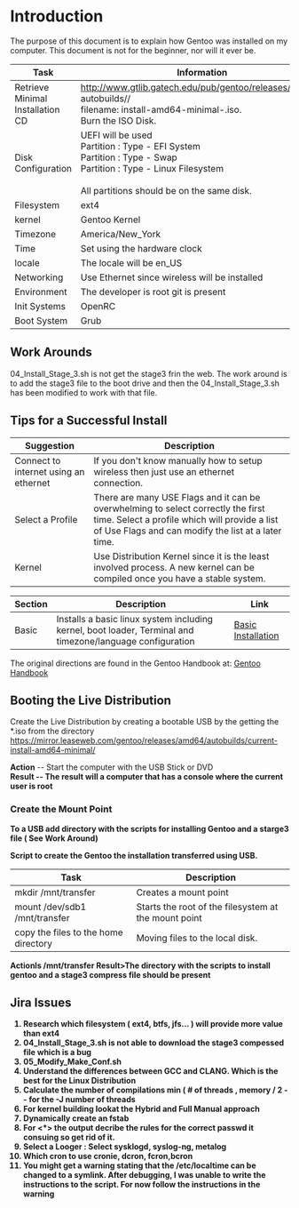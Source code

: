 # Introduction
The purpose of this document is to explain how Gentoo was installed on my computer.  This document is not for the beginner, nor will it ever be.

| Task                             | Information                                                                                                                                                                         |
|----------------------------------|-------------------------------------------------------------------------------------------------------------------------------------------------------------------------------------|
| Retrieve Minimal Installation CD | http://www.gtlib.gatech.edu/pub/gentoo/releases/amd64/<br/>autobuilds/<timestamp>/ <br/> filename: install-amd64-minimal-<release>.iso. <br/> Burn the ISO Disk.                    |
| Disk Configuration               | UEFI will be used <br/> Partition : Type - EFI System <br/> Partition : Type - Swap <br/> Partition : Type - Linux Filesystem <br/><br/> All partitions should be on the same disk. |
| Filesystem                       | ext4                                                                                                                                                                                |
| kernel                           | Gentoo Kernel                                                                                                                                                                       |
| Timezone                         | America/New_York                                                                                                                                                                    |
| Time                             | Set using the hardware clock                                                                                                                                                        |
| locale                           | The locale will be en_US                                                                                                                                                            |
| Networking                       | Use Ethernet since wireless will be installed                                                                                                                                       |
| Environment                      | The developer is root git is present<br>                                                                                                                                   |
| Init Systems                     | OpenRC                                                                                            
| Boot System                      | Grub                                                                                                                                                                                |

## Work Arounds 

04_Install_Stage_3.sh is not get the stage3 frin the web.  The work around is to add the stage3 file to the boot drive and then the 04_Install_Stage_3.sh has been modified to work with that file.

## Tips for a Successful Install

| Suggestion                            | Description                                                                                                                                                                             |
|---------------------------------------|-----------------------------------------------------------------------------------------------------------------------------------------------------------------------------------------|
| Connect to internet using an ethernet | If you don't know manually how to setup wireless then just use an ethernet connection.                                                                                                  |
| Select a Profile                      | There are many USE Flags and it can be overwhelming to select correctly the first time. Select a profile which will provide a list of Use Flags and can modify the list at a later time. |
| Kernel                                | Use Distribution Kernel since it is the least involved process.  A new kernel can be compiled once you have a stable system.                                                                                                                       | Genkernel configure                                                                                                                                                                       |

| Section | Description                                                                                               | Link                                       |
|---------|-----------------------------------------------------------------------------------------------------------|--------------------------------------------|
| Basic   | Installs a basic linux system including kernel, boot loader, Terminal and timezone/language configuration | [ Basic Installation ](installation/basic) |

The original directions are found in the Gentoo Handbook at: 
[Gentoo Handbook](https://wiki.gentoo.org/wiki/Handbook:AMD64/Installation/Media)

## Booting the Live Distribution
Create the Live Distribution by creating a bootable USB by the getting the *.iso from 
the directory https://mirror.leaseweb.com/gentoo/releases/amd64/autobuilds/current-install-amd64-minimal/

<b>Action</b> -- Start the computer with the USB Stick or DVD<br>
<b>Result<b> -- The result will a computer that has a console where the current user is 
root

### Create the Mount Point

To a USB add directory with the scripts for installing Gentoo and a starge3 file ( See Work Around)

Script to create the Gentoo the installation transferred using USB.

| Task                                 | Description                                          |
|--------------------------------------|------------------------------------------------------|
| mkdir /mnt/transfer                  | Creates a mount point                                |
| mount /dev/sdb1 /mnt/transfer        | Starts the root of the filesystem at the mount point |
| copy the files to the home directory | Moving files to the local disk.                      |

<b>Action</b>ls /mnt/transfer
<b>Result</b>>The directory with the scripts to install gentoo and a stage3 compress file should be present

## Jira Issues

<ol>
    <li>Research which filesystem ( ext4, btfs, jfs... ) will provide more value than ext4 </li>
    <li>04_Install_Stage_3.sh is not able to download the stage3 compessed file which is a bug</i>
    <li>05_Modify_Make_Conf.sh 
    <li>Understand the differences between GCC and CLANG.  Which is the best for the Linux Distribution </li>
    <li>Calculate the number of compilations min ( # of threads , memory / 2 -- for the -J number of threads </li>
    <li>For kernel building lookat the Hybrid and Full Manual approach</li>
    <li>Dynamically create an fstab</li>
    <li>For <*> the output decribe the rules for the correct passwd it consuing so get rid of it.</li>
    <li>Select a Looger : Select sysklogd, syslog-ng, metalog</li>
    <li>Which cron to use cronie, dcron, fcron,bcron</li>
    <li>You might get a warning stating that the /etc/localtime can be changed to a 
symlink.  After debugging, I was unable to write the instructions to the
script.  For now follow the instructions in the warning</li>
</ol>
